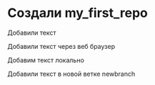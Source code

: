 ﻿# Создали my_first_repo


Добавили текст

Добавили текст через веб браузер

Добавим текст локально

Добавили текст в новой ветке newbranch

